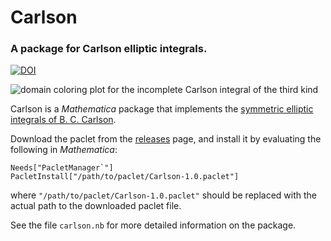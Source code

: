 # Carlson
### A package for Carlson elliptic integrals.

[![DOI](https://zenodo.org/badge/177119066.svg)](https://zenodo.org/badge/latestdoi/177119066)

![domain coloring plot for the incomplete Carlson integral of the third kind](https://user-images.githubusercontent.com/13274842/65832462-a3d52d80-e2f6-11e9-9423-6da9c958dbc5.png)

Carlson is a *Mathematica* package that implements the [symmetric elliptic integrals of B. C. Carlson](https://dlmf.nist.gov/19#PT3).

Download the paclet from the [releases](https://github.com/tpfto/Carlson/releases) page, and install it by evaluating the following in *Mathematica*:

    Needs["PacletManager`"]
    PacletInstall["/path/to/paclet/Carlson-1.0.paclet"]

where `"/path/to/paclet/Carlson-1.0.paclet"` should be replaced with the actual path to the downloaded paclet file. 

See the file `carlson.nb` for more detailed information on the package.
